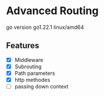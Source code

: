 # Advanced Routing
go version go1.22.1 linux/amd64
## Features
- [x] Middleware
- [x] Subrouting
- [x] Path parameters
- [x] http methodes
- [ ] passing down context